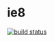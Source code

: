 ie8
===

[![build status](https://secure.travis-ci.org/WebReflection/ie8.png)](http://travis-ci.org/WebReflection/ie8)

